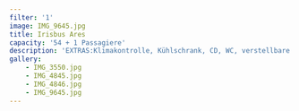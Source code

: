 ```yaml
---
filter: '1'
image: IMG_9645.jpg
title: Irisbus Ares
capacity: '54 + 1 Passagiere'
description: 'EXTRAS:Klimakontrolle, Kühlschrank, CD, WC, verstellbare Sitze, Sicherheitsgurt'
gallery:
    - IMG_3550.jpg
    - IMG_4845.jpg
    - IMG_4846.jpg
    - IMG_9645.jpg
---
```

